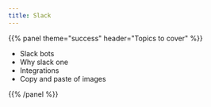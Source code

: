 ```yaml
---
title: Slack
---
```



{{% panel theme="success" header="Topics to cover" %}}

 - Slack bots
 - Why slack one
 - Integrations
 - Copy and paste of images

{{% /panel %}}